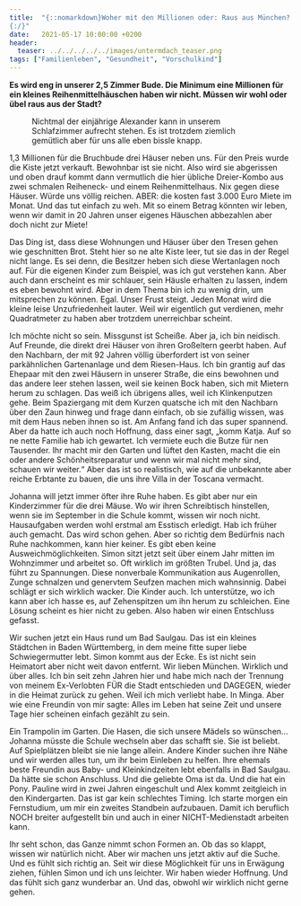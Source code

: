```yaml
---
title:  "{::nomarkdown}Woher mit den Millionen oder: Raus aus München?
{:/}"
date:   2021-05-17 10:00:00 +0200
header:
  teaser: ../../../../../images/untermdach_teaser.png
tags: ["Familienleben", "Gesundheit", "Vorschulkind"]
---
```


**Es wird eng in unserer 2,5 Zimmer Bude. Die Minimum eine Millionen für ein kleines Reihenmittelhäuschen haben wir nicht. Müssen wir wohl oder übel raus aus der Stadt?**

<figure>
  <img src="../../../../../images/untermdach.png" alt="">
  <figcaption>Nichtmal der einjährige Alexander kann in unserem Schlafzimmer aufrecht stehen. Es ist trotzdem ziemlich gemütlich aber für uns alle eben bissle knapp.</figcaption>
</figure> 

1,3 Millionen für die Bruchbude drei Häuser neben uns. Für den Preis wurde die Kiste jetzt verkauft. Bewohnbar ist sie nicht. Also wird sie abgerissen und oben drauf kommt dann vermutlich die hier übliche Dreier-Kombo aus zwei schmalen Reiheneck- und einem Reihenmittelhaus. Nix gegen diese Häuser. Würde uns völlig reichen. ABER: die kosten fast 3.000 Euro Miete im Monat. Und das tut einfach zu weh. Mit so einem Betrag könnten wir leben, wenn wir damit in 20 Jahren unser eigenes Häuschen abbezahlen aber doch nicht zur Miete!

Das Ding ist, dass diese Wohnungen und Häuser über den Tresen gehen wie geschnitten Brot. Steht hier so ne alte Kiste leer, tut sie das in der Regel nicht lange. Es sei denn, die Besitzer heben sich diese Wertanlagen noch auf. Für die eigenen Kinder zum Beispiel, was ich gut verstehen kann. Aber auch dann erscheint es mir schlauer, sein Häusle erhalten zu lassen, indem es eben bewohnt wird. Aber in dem Thema bin ich zu wenig drin, um mitsprechen zu können. Egal. Unser Frust steigt. Jeden Monat wird die kleine leise Unzufriedenheit lauter. Weil wir eigentlich gut verdienen, mehr Quadratmeter zu haben aber trotzdem unerreichbar scheint. 

Ich möchte nicht so sein. Missgunst ist Scheiße. Aber ja, ich bin neidisch. Auf Freunde, die direkt drei Häuser von ihren Großeltern geerbt haben. Auf den Nachbarn, der mit 92 Jahren völlig überfordert ist von seiner parkähnlichen Gartenanlage und dem Riesen-Haus. Ich bin grantig auf das Ehepaar mit den zwei Häusern in unserer Straße, die eins bewohnen und das andere leer stehen lassen, weil sie keinen Bock haben, sich mit Mietern herum zu schlagen. Das weiß ich übrigens alles, weil ich Klinkenputzen gehe. Beim Spaziergang mit dem Kurzen quatsche ich mit den Nachbarn über den Zaun hinweg und frage dann einfach, ob sie zufällig wissen, was mit dem Haus neben ihnen so ist. Am Anfang fand ich das super spannend. Aber da hatte ich auch noch Hoffnung, dass einer sagt, „komm Katja. Auf so ne nette Familie hab ich gewartet. Ich vermiete euch die Butze für nen Tausender. Ihr macht mir den Garten und lüftet den Kasten, macht die ein oder andere Schönheitsreparatur und wenn wir mal nicht mehr sind, schauen wir weiter.“ Aber das ist so realistisch, wie auf die unbekannte aber reiche Erbtante zu bauen, die uns ihre Villa in der Toscana vermacht.

Johanna will jetzt immer öfter ihre Ruhe haben. Es gibt aber nur ein Kinderzimmer für die drei Mäuse. Wo wir ihren Schreibtisch hinstellen, wenn sie im September in die Schule kommt, wissen wir noch nicht. Hausaufgaben werden wohl erstmal am Esstisch erledigt. Hab ich früher auch gemacht. Das wird schon gehen. Aber so richtig dem Bedürfnis nach Ruhe nachkommen, kann hier keiner. Es gibt eben keine Ausweichmöglichkeiten. Simon sitzt jetzt seit über einem Jahr mitten im Wohnzimmer und arbeitet so. Oft wirklich im größten Trubel. Und ja, das führt zu Spannungen. Diese nonverbale Kommunikation aus Augenrollen, Zunge schnalzen und genervtem Seufzen machen mich wahnsinnig. Dabei schlägt er sich wirklich wacker. Die Kinder auch. Ich unterstütze, wo ich kann aber ich hasse es, auf Zehenspitzen um ihn herum zu schleichen. Eine Lösung scheint es hier nicht zu geben. Also haben wir einen Entschluss gefasst. 

Wir suchen jetzt ein Haus rund um Bad Saulgau. Das ist ein kleines Städtchen in Baden Württemberg, in dem meine fitte super liebe Schwiegermutter lebt. Simon kommt aus der Ecke. Es ist nicht sein Heimatort aber nicht weit davon entfernt. Wir lieben München. Wirklich und über alles. Ich bin seit zehn Jahren hier und habe mich nach der Trennung von meinem Ex-Verlobten FÜR die Stadt entschieden und DAGEGEN, wieder in die Heimat zurück zu gehen. Weil ich mich verliebt habe. In Minga. Aber wie eine Freundin von mir sagte: Alles im Leben hat seine Zeit und unsere Tage hier scheinen einfach gezählt zu sein. 

Ein Trampolin im Garten. Die Hasen, die sich unsere Mädels so wünschen… Johanna müsste die Schule wechseln aber das schafft sie. Sie ist beliebt. Auf Spielplätzen bleibt sie nie lange allein. Andere Kinder suchen ihre Nähe und wir werden alles tun, um ihr beim Einleben zu helfen. Ihre ehemals beste Freundin aus Baby- und Kleinkindzeiten lebt ebenfalls in Bad Saulgau. Da hätte sie schon Anschluss. Und die geliebte Oma ist da. Und die hat ein Pony. Pauline wird in zwei Jahren eingeschult und Alex kommt zeitgleich in den Kindergarten. Das ist gar kein schlechtes Timing. Ich starte morgen ein Fernstudium, um mir ein zweites Standbein aufzubauen. Damit ich beruflich NOCH breiter aufgestellt bin und auch in einer NICHT-Medienstadt arbeiten kann.  

Ihr seht schon, das Ganze nimmt schon Formen an. Ob das so klappt, wissen wir natürlich nicht. Aber wir machen uns jetzt aktiv auf die Suche. Und es fühlt sich richtig an. Seit wir diese Möglichkeit für uns in Erwägung ziehen, fühlen Simon und ich uns leichter. Wir haben wieder Hoffnung. Und das fühlt sich ganz wunderbar an. Und das, obwohl wir wirklich nicht gerne gehen.





 






 


 
 






















 








 

   



















  












 






 





  


  






					 


 
 









